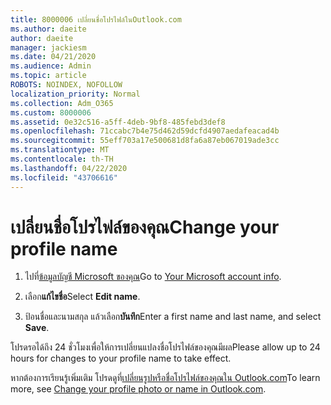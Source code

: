```yaml
---
title: 8000006 เปลี่ยนชื่อโปรไฟล์ในOutlook.com
ms.author: daeite
author: daeite
manager: jackiesm
ms.date: 04/21/2020
ms.audience: Admin
ms.topic: article
ROBOTS: NOINDEX, NOFOLLOW
localization_priority: Normal
ms.collection: Adm_O365
ms.custom: 8000006
ms.assetid: 0e32c516-a5ff-4deb-9bf8-485febd3def8
ms.openlocfilehash: 71ccabc7b4e75d462d59dcfd4907aedafeacad4b
ms.sourcegitcommit: 55eff703a17e500681d8fa6a87eb067019ade3cc
ms.translationtype: MT
ms.contentlocale: th-TH
ms.lasthandoff: 04/22/2020
ms.locfileid: "43706616"
---
```

# <a name="change-your-profile-name"></a><span data-ttu-id="05434-102">เปลี่ยนชื่อโปรไฟล์ของคุณ</span><span class="sxs-lookup"><span data-stu-id="05434-102">Change your profile name</span></span>

1. <span data-ttu-id="05434-103">ไปที่[ข้อมูลบัญชี Microsoft ของคุณ](https://go.microsoft.com/fwlink/p/?linkid=860841)</span><span class="sxs-lookup"><span data-stu-id="05434-103">Go to [Your Microsoft account info](https://go.microsoft.com/fwlink/p/?linkid=860841).</span></span>
    
2. <span data-ttu-id="05434-104">เลือก**แก้ไขชื่อ**</span><span class="sxs-lookup"><span data-stu-id="05434-104">Select **Edit name**.</span></span> 
    
3. <span data-ttu-id="05434-105">ป้อนชื่อและนามสกุล แล้วเลือก**บันทึก**</span><span class="sxs-lookup"><span data-stu-id="05434-105">Enter a first name and last name, and select **Save**.</span></span> 
    
<span data-ttu-id="05434-106">โปรดรอได้ถึง 24 ชั่วโมงเพื่อให้การเปลี่ยนแปลงชื่อโปรไฟล์ของคุณมีผล</span><span class="sxs-lookup"><span data-stu-id="05434-106">Please allow up to 24 hours for changes to your profile name to take effect.</span></span>
  
<span data-ttu-id="05434-107">หากต้องการเรียนรู้เพิ่มเติม โปรดดูที่[เปลี่ยนรูปหรือชื่อโปรไฟล์ของคุณใน Outlook.com](https://go.microsoft.com/fwlink/?linkid=873110)</span><span class="sxs-lookup"><span data-stu-id="05434-107">To learn more, see [Change your profile photo or name in Outlook.com](https://go.microsoft.com/fwlink/?linkid=873110).</span></span>
  

